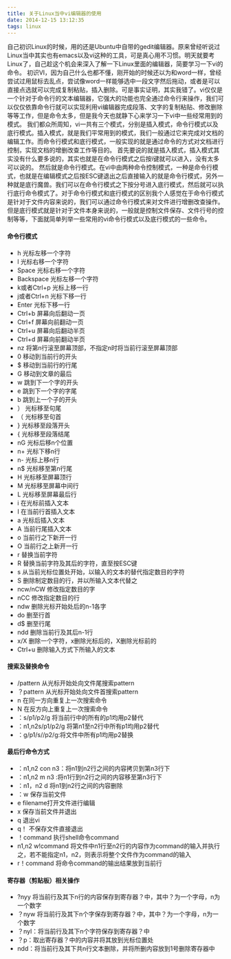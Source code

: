 ```yaml
---
title: 关于Linux当中vi编辑器的使用
date: 2014-12-15 13:12:35
tags: linux
---
```


自己初识Linux的时候，用的还是Ubuntu中自带的gedit编辑器。原来曾经听说过Linux当中其实也有emacs以及vi这种的工具，可是真心用不习惯。明天就要考Linux了，自己趁这个机会来深入了解一下Linux里面的编辑器，简要学习一下vi的命令。
初识VI，因为自己什么也都不懂，刚开始的时候还以为和word一样，曾经尝试过用鼠标去乱点，尝试像word一样能够选中一段文字然后拖动，或者是可以直接点选就可以完成复制粘贴，插入删除。可是事实证明，其实我错了。vi仅仅是一个针对于命令行的文本编辑器，它强大的功能也完全通过命令行来操作，我们可以仅仅依靠命令行就可以实现利用vi编辑器完成段落、文字的复制粘贴、修改删除等等工作，但是命令太多，但是我今天也就静下心来学习一下vi中一些经常用到的模式。
我们都众所周知，vi一共有三个模式，分别是插入模式，命令行模式以及底行模式。插入模式，就是我们平常用到的模式，我们一般通过它来完成对文档的编辑工作。而命令行模式和底行模式，一般实现的就是通过命令的方式对文档进行控制，实现文档的增删改查工作等目的。
首先要说的就是插入模式，插入模式其实没有什么要多说的，其实也就是在命令行模式之后按i键就可以进入，没有太多可以说的。
然后就是命令行模式。在vi中由两种命令控制模式，一种是命令行模式，也就是在编辑模式之后按ESC键退出之后直接输入的就是命令行模式，另外一种就是底行魔兽。我们可以在命令行模式之下按分号进入底行模式，然后就可以执行底行命令模式了。对于命令行模式和底行模式的区别我个人感觉在于命令行模式是针对于文件内容来说的，我们可以通过命令行模式来对文件进行增删改查操作。但是底行模式就是针对于文件本身来说的，一般就是控制文件保存、文件行号的控制等等，下面就简单列举一些常用的vi命令行模式以及底行模式的一些命令。

#### 命令行模式

- h 光标左移一个字符
- l 光标右移一个字符
- Space 光标右移一个字符
- Backspace 光标左移一个字符
- k或者Ctrl+p 光标上移一行
- j或者Ctrl+n 光标下移一行
- Enter 光标下移一行
- Ctrl+b 屏幕向后翻动一页
- Ctrl+f 屏幕向前翻动一页
- Ctrl+u 屏幕向后翻动半页
- Ctrl+d 屏幕向前翻动半页
- nz 将第n行滚至屏幕顶部，不指定n时将当前行滚至屏幕顶部
- 0 移动到当前行的开头
- $ 移动到当前行的行尾
- G 移动到文章的最后
- w 跳到下一个字的开头
- e 跳到下一个字的字尾
- b 跳到上一个子的开头
- ） 光标移至句尾
- （ 光标移至句首
- } 光标移至段落开头
- { 光标移至段落结尾
- nG 光标后移n个位置
- n+ 光标下移n行
- n- 光标上移n行
- n$ 光标移至第n行尾
- H 光标移至屏幕顶行
- M 光标移至屏幕中间行
- L 光标移至屏幕最后行
- i 在光标前插入文本
- I 在当前行首插入文本
- a 光标后插入文本
- A 当前行尾插入文本
- o 当前行之下新开一行
- O 当前行之上新开一行
- r 替换当前字符
- R 替换当前字符及其后的字符，直至按ESC键
- s 从当前光标位置处开始，以输入的文本的替代指定数目的字符
- S 删除制定数目的行，并以所输入文本代替之
- ncw/nCW 修改指定数目的字
- nCC 修改指定数目的行
- ndw 删除光标开始处后的n-1各字
- do 删至行首
- d$ 删至行尾
- ndd 删除当前行及其后n-1行
- x/X 删除一个字符，x删除光标后的，X删除光标前的
- Ctrl+u 删除输入方式下所输入的文本

#### 搜索及替换命令

- /pattern 从光标开始处向文件尾搜索pattern
- ？pattern 从光标开始处向文件首搜索pattern
- n 在同一方向重复上一次搜索命令
- N 在反方向上重复上一次搜索命令
- ：s/p1/p2/g 将当前行中的所有的p1均用p2替代
- ：n1,n2s/p1/p2/g 将第n1至n2行中所有p1均用p2替代
- ：g/p1/s//p2/g:将文件中所有p1均用p2替换

#### 最后行命令方式

- ：n1,n2 con n3：将n1到n2行之间的内容拷贝到第n3行下
- ：n1,n2 m n3 :将n1行到n2行之间的内容移至第n3行下
- ：n1，n2 d 将n1到n2行之间的内容删除
- ：w 保存当前文件
- e filename打开文件进行编辑
- x 保存当前文件并退出
- q 退出vi
- q！ 不保存文件直接退出
- ！command 执行shell命令command
- n1,n2 w!command 将文件中n1行至n2行的内容作为command的输入并执行之，若不能指定n1，n2，则表示将整个文件作为command的输入
- r！command 将命令command的输出结果放到当前行

#### 寄存器（剪贴板）相关操作

- ?nyy 将当前行及其下n行的内容保存到寄存器？中，其中？为一个字母，n为一个数字
- ？nyw 将当前行及其下n个字保存到寄存器？中，其中？为一个字母，n为一个数字
- ？nyl：将当前行及其下n个字符保存到寄存器？中
- ？p：取出寄存器？中的内容并将其放到光标位置处
- ndd：将当前行及其下共n行文本删除，并将所删内容放到1号删除寄存器中